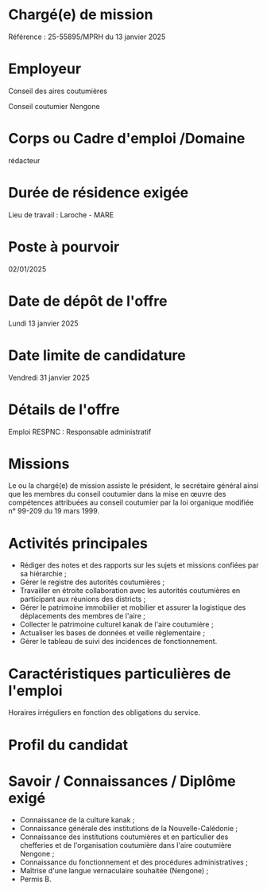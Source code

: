 # Chargé(e) de mission

Référence : 25-55895/MPRH du 13 janvier 2025

# Employeur

Conseil des aires coutumières

Conseil coutumier Nengone

# Corps ou Cadre d'emploi /Domaine

rédacteur

# Durée de résidence exigée

Lieu de travail : Laroche - MARE

# Poste à pourvoir

02/01/2025

# Date de dépôt de l'offre

Lundi 13 janvier 2025

# Date limite de candidature

Vendredi 31 janvier 2025

# Détails de l'offre

Emploi RESPNC : Responsable administratif

# Missions

Le ou la chargé(e) de mission assiste le président, le secrétaire général ainsi que les membres du conseil coutumier dans la mise en œuvre des compétences attribuées au conseil coutumier par la loi organique modifiée n° 99-209 du 19 mars 1999.

# Activités principales

- Rédiger des notes et des rapports sur les sujets et missions confiées par sa hiérarchie ;
- Gérer le registre des autorités coutumières ;
- Travailler en étroite collaboration avec les autorités coutumières en participant aux réunions des districts ;
- Gérer le patrimoine immobilier et mobilier et assurer la logistique des déplacements des membres de l'aire ;
- Collecter le patrimoine culturel kanak de l'aire coutumière ;
- Actualiser les bases de données et veille règlementaire ;
- Gérer le tableau de suivi des incidences de fonctionnement.

# Caractéristiques particulières de l'emploi

Horaires irréguliers en fonction des obligations du service.

# Profil du candidat

# Savoir / Connaissances / Diplôme exigé

- Connaissance de la culture kanak ;
- Connaissance générale des institutions de la Nouvelle-Calédonie ;
- Connaissance des institutions coutumières et en particulier des chefferies et de l'organisation coutumière dans l'aire coutumière Nengone ;
- Connaissance du fonctionnement et des procédures administratives ;
- Maîtrise d'une langue vernaculaire souhaitée (Nengone) ;
- Permis B.